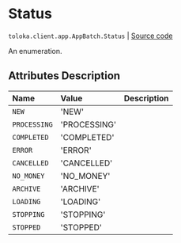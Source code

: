 # Status
`toloka.client.app.AppBatch.Status` | [Source code](https://github.com/Toloka/toloka-kit/blob/v1.1.4/src/client/app/__init__.py#L231)

An enumeration.

## Attributes Description

| Name | Value | Description |
| :------| :-----------| :----------| 
`NEW`|'NEW'|
`PROCESSING`|'PROCESSING'|
`COMPLETED`|'COMPLETED'|
`ERROR`|'ERROR'|
`CANCELLED`|'CANCELLED'|
`NO_MONEY`|'NO_MONEY'|
`ARCHIVE`|'ARCHIVE'|
`LOADING`|'LOADING'|
`STOPPING`|'STOPPING'|
`STOPPED`|'STOPPED'|
